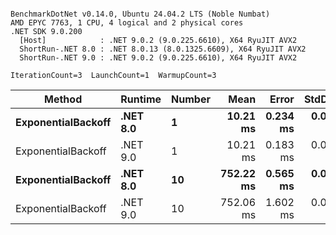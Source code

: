 ```

BenchmarkDotNet v0.14.0, Ubuntu 24.04.2 LTS (Noble Numbat)
AMD EPYC 7763, 1 CPU, 4 logical and 2 physical cores
.NET SDK 9.0.200
  [Host]            : .NET 9.0.2 (9.0.225.6610), X64 RyuJIT AVX2
  ShortRun-.NET 8.0 : .NET 8.0.13 (8.0.1325.6609), X64 RyuJIT AVX2
  ShortRun-.NET 9.0 : .NET 9.0.2 (9.0.225.6610), X64 RyuJIT AVX2

IterationCount=3  LaunchCount=1  WarmupCount=3  

```
| Method             | Runtime  | Number | Mean      | Error    | StdDev   | Min       | Max       | Allocated |
|------------------- |--------- |------- |----------:|---------:|---------:|----------:|----------:|----------:|
| **ExponentialBackoff** | **.NET 8.0** | **1**      |  **10.21 ms** | **0.234 ms** | **0.013 ms** |  **10.20 ms** |  **10.22 ms** |     **520 B** |
| ExponentialBackoff | .NET 9.0 | 1      |  10.21 ms | 0.183 ms | 0.010 ms |  10.19 ms |  10.21 ms |     520 B |
| **ExponentialBackoff** | **.NET 8.0** | **10**     | **752.22 ms** | **0.565 ms** | **0.031 ms** | **752.20 ms** | **752.26 ms** |    **4120 B** |
| ExponentialBackoff | .NET 9.0 | 10     | 752.06 ms | 1.602 ms | 0.088 ms | 751.97 ms | 752.14 ms |    4120 B |

